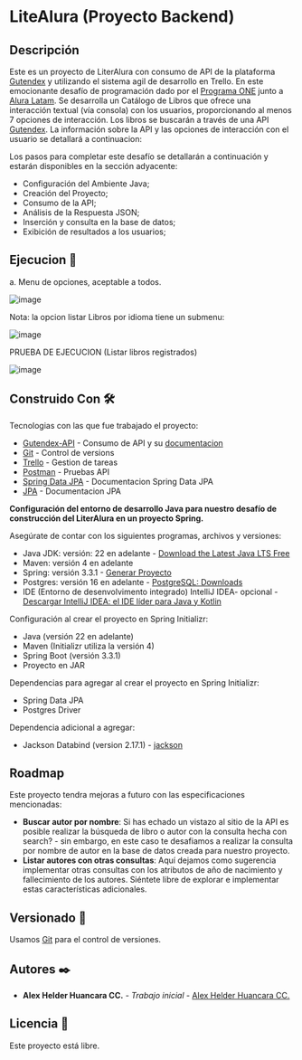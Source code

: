 # LiteAlura (Proyecto Backend)

## Descripción

Este es un proyecto de LiterAlura con consumo de API de la plataforma [Gutendex](https://gutendex.com/books/) y utilizando el sistema agil de desarrollo en Trello.
En este emocionante desafío de programación dado por el [Programa ONE](https://www.oracle.com/pe/education/oracle-next-education/) junto a [Alura Latam](https://www.aluracursos.com/).
Se desarrolla un Catálogo de Libros que ofrece una interacción textual (vía consola) con los usuarios, proporcionando al menos 7 opciones de interacción. Los libros se buscarán a través de una API [Gutendex](https://gutendex.com/).
La información sobre la API y las opciones de interacción con el usuario se detallará a continuacion:

Los pasos para completar este desafío se detallarán a continuación y estarán disponibles en la sección adyacente:

- Configuración del Ambiente Java;
- Creación del Proyecto;
- Consumo de la API;
- Análisis de la Respuesta JSON;
- Inserción y consulta en la base de datos;
- Exibición de resultados a los usuarios;

## Ejecucion 🚀
a. Menu de opciones, aceptable a todos.

![image](https://github.com/AlexHelder-Tyzer/LiterAlura/assets/72510437/bd1b2969-8299-4e48-8f41-6b8b11acd0db)

Nota: la opcion listar Libros por idioma tiene un submenu:

![image](https://github.com/AlexHelder-Tyzer/LiterAlura/assets/72510437/d5406ea3-421a-4b05-ab4b-43aa3407a9a1)


PRUEBA DE EJECUCION (Listar libros registrados)

![image](https://github.com/AlexHelder-Tyzer/LiterAlura/assets/72510437/4a2150f6-7e29-4e84-9fc6-bceff9d8b0f8)

## Construido Con 🛠️

Tecnologias con las que fue trabajado el proyecto:

- [Gutendex-API](https://gutendex.com/books/) - Consumo de API y su [documentacion](https://gutendex.com/)
- [Git](https://git-scm.com/) - Control de versions
- [Trello](https://trello.com/) - Gestion de tareas
- [Postman](https://www.postman.com/) - Pruebas API
- [Spring Data JPA](https://spring.io/projects/spring-data-jpa) - Documentacion Spring Data JPA
- [JPA](https://docs.spring.io/spring-data/jpa/reference/jpa.html) - Documentacion JPA

**Configuración del entorno de desarrollo Java para nuestro desafío de construcción del LiterAlura en un proyecto Spring.**

Asegúrate de contar con los siguientes programas, archivos y versiones:

- Java JDK: versión: 22 en adelante - [Download the Latest Java LTS Free](https://www.oracle.com/br/java/technologies/downloads/)
- Maven: versión 4 en adelante
- Spring: versión 3.3.1 - [Generar Proyecto](https://start.spring.io/)
- Postgres: versión 16 en adelante - [PostgreSQL: Downloads](https://www.postgresql.org/download/)
- IDE (Entorno de desenvolvimento integrado) IntelliJ IDEA- opcional - [Descargar IntelliJ IDEA: el IDE líder para Java y Kotlin](https://www.jetbrains.com/es-es/idea/download/?section=windows)

Configuración al crear el proyecto en Spring Initializr:

- Java (versión 22 en adelante)
- Maven (Initializr utiliza la versión 4)
- Spring Boot (versión 3.3.1)
- Proyecto en JAR
  
Dependencias para agregar al crear el proyecto en Spring Initializr:

- Spring Data JPA
- Postgres Driver

Dependencia adicional a agregar:
- Jackson Databind (version 2.17.1) - [jackson](https://mvnrepository.com/artifact/com.fasterxml.jackson.core/jackson-databind/2.17.1)

## Roadmap

Este proyecto tendra mejoras a futuro con las especificaciones mencionadas:

* **Buscar autor por nombre**: Si has echado un vistazo al sitio de la API es posible realizar la búsqueda de libro o autor con la consulta hecha con search? - sin embargo, en este caso te desafiamos a realizar la consulta por nombre de autor en la base de datos creada para nuestro proyecto.
* **Listar autores con otras consultas**: Aquí dejamos como sugerencia implementar otras consultas con los atributos de año de nacimiento y fallecimiento de los autores. Siéntete libre de explorar e implementar estas características adicionales.

## Versionado 📌

Usamos [Git](https://git-scm.com) para el control de versiones.
## Autores ✒️

- **Alex Helder Huancara CC.** - _Trabajo inicial_ - [Alex Helder Huancara CC.](https://github.com/AlexHelder-Tyzer)

## Licencia 📄

Este proyecto está libre.
